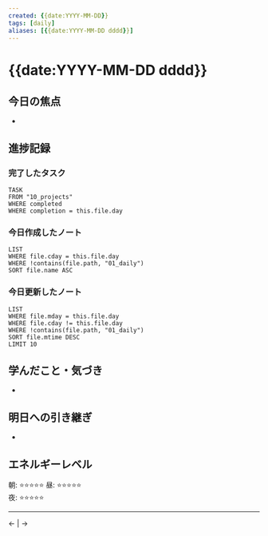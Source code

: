 ```yaml
---
created: {{date:YYYY-MM-DD}}
tags: [daily]
aliases: [{{date:YYYY-MM-DD dddd}}]
---
```


# {{date:YYYY-MM-DD dddd}}

## 今日の焦点
- 

## 進捗記録

### 完了したタスク
```dataview
TASK
FROM "10_projects"
WHERE completed
WHERE completion = this.file.day
```

### 今日作成したノート
```dataview
LIST
WHERE file.cday = this.file.day
WHERE !contains(file.path, "01_daily")
SORT file.name ASC
```

### 今日更新したノート  
```dataview
LIST
WHERE file.mday = this.file.day
WHERE file.cday != this.file.day
WHERE !contains(file.path, "01_daily")
SORT file.mtime DESC
LIMIT 10
```

## 学んだこと・気づき
- 

## 明日への引き継ぎ
- 

## エネルギーレベル
朝: ⭐⭐⭐⭐⭐
昼: ⭐⭐⭐⭐⭐  
夜: ⭐⭐⭐⭐⭐

---
←  |  →